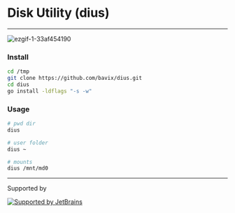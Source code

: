 # Disk Utility (dius)

---

![ezgif-1-33af454190](https://user-images.githubusercontent.com/5111255/154798365-5f598167-5865-4352-99f0-f2c4ec974166.gif)

### Install

```bash
cd /tmp
git clone https://github.com/bavix/dius.git
cd dius
go install -ldflags "-s -w"
```

### Usage

```bash
# pwd dir
dius

# user folder
dius ~

# mounts
dius /mnt/md0
```

---
Supported by

[![Supported by JetBrains](https://cdn.rawgit.com/bavix/development-through/46475b4b/jetbrains.svg)](https://www.jetbrains.com/)
